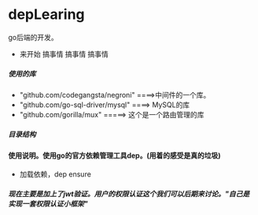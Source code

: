 # depLearing
go后端的开发。
- 来开始  搞事情  搞事情  搞事情
##### 使用的库 
- "github.com/codegangsta/negroni" ====>中间件的一个库。
- "github.com/go-sql-driver/mysql" ====> MySQL的库
- 	"github.com/gorilla/mux"  =====> 这个是一个路由管理的库
##### 目录结构

#### 使用说明。使用go的官方依赖管理工具dep。(用着的感受是真的垃圾)
- 加载依赖，dep ensure

##### 现在主要是加上了jwt验证。用户的权限认证这个我们可以后期来讨论。"自己是实现一套权限认证小框架"